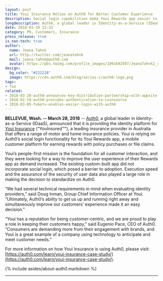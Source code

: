 ```yaml
---
layout: post
title: Youi Insurance Relies on Auth0 for Better Customer Experience
description: Social login capabilities make Youi Rewards app easier to use 
longdescription: Auth0, a global leader in Identity-as-a-Service (IDaaS), announced that it is providing the identity platform for Youi Insurance. Youi is relying on Auth0’s social login functionality for its Youi Rewards app, a mobile customer platform for earning rewards with policy purchases or file claims.
date: 2018-03-30 12:33
category: PR, Customers, Insurance
press_release: true
is_non-tech: true
author:
  name: Jeana Tahnk
  url: http://twitter.com/jeanatahnk
  mail: jeana.tahnk@auth0.com
  avatar: https://pbs.twimg.com/profile_images/1891692507/JeanaTahnk2_crop_400x400.jpg
design:
  bg_color: "#222228"
  image: https://cdn.auth0.com/blog/series-c/auth0-logo.png
tags:
- foo
related:
- 2018-03-20-auth0-announces-key-distribution-partnership-with-appxite
- 2018-02-19-auth0-provides-authentication-to-coinsource
- 2018-03-05-fubotv-enables-easier-login-with-auth0
---
```


**BELLEVUE, Wash. -- March 28, 2018** -- [Auth0](https://auth0.com/), a global leader in Identity-as-a-Service (IDaaS), announced that it is providing the identity platform for [Youi Insurance](https://www.youi.com.au/) (“YouInsured™”), a leading insurance provider in Australia that offers a range of motor and home insurance policies. Youi is relying on Auth0’s social login functionality for its Youi Rewards app, a mobile customer platform for earning rewards with policy purchases or file claims.  

Youi’s people-first mission is the foundation for all customer interaction, and they were looking for a way to improve the user experience of their Rewards app as demand increased. The existing custom-built app did not incorporate social login, which posed a barrier to adoption. Execution speed and the assurance of the security of user data also played a large role in making the decision to standardize on Auth0. 

“We had several technical requirements in mind when evaluating identity providers,” said Doug Inman, Group Chief Information Officer at Youi. “Ultimately, Auth0’s ability to get us up and running right away and simultaneously improve our customers’ experience made it an easy decision.” 

“Youi has a reputation for being customer-centric, and we are proud to play a role in keeping their customers happy,” said Eugenio Pace, CEO of Auth0. “Consumers are demanding more from their engagement with brands, and Youi is a great example of a company using technology to anticipate and meet customer needs.”

For more information on how Youi Insurance is using Auth0, please visit: [https://auth0.com/learn/youi-insurance-case-study/](https://auth0.com/learn/youi-insurance-case-study/).    

{% include asides/about-auth0.markdown %}

---
